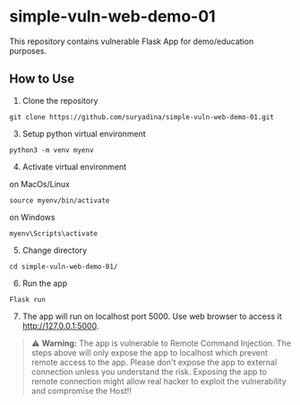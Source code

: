 # simple-vuln-web-demo-01
This repository contains vulnerable Flask App for demo/education purposes.

## How to Use

1. Clone the repository
```
git clone https://github.com/suryadina/simple-vuln-web-demo-01.git
```
3. Setup python virtual environment
```
python3 -m venv myenv
```
4. Activate virtual environment

on MacOs/Linux
```
source myenv/bin/activate
```
on Windows
```
myenv\Scripts\activate
```
5. Change directory
```
cd simple-vuln-web-demo-01/
```
6. Run the app
```
Flask run
```
7. The app will run on localhost port 5000. Use web browser to access it http://127.0.0.1:5000.

> ⚠️ **Warning:** The app is vulnerable to Remote Command Injection. The steps above will only expose the app to localhost which prevent remote access to the app. Please don't expose the app to external connection unless you understand the risk. Exposing the app to remote connection might allow real hacker to exploit the vulnerability and compromise the Host!!

